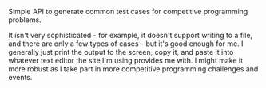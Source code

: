 Simple API to generate common test cases for competitive programming problems.

It isn't very sophisticated - for example, it doesn't support writing to a file, and there are only a few types of cases - but it's good enough for me. I generally just print the output to the screen, copy it, and paste it into whatever text editor the site I'm using provides me with. I might make it more robust as I take part in more competitive programming challenges and events.
